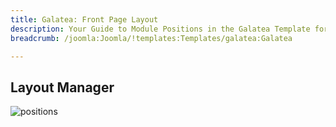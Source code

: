 ```yaml
---
title: Galatea: Front Page Layout
description: Your Guide to Module Positions in the Galatea Template for Joomla
breadcrumb: /joomla:Joomla/!templates:Templates/galatea:Galatea

---
```


Layout Manager
-----

![positions](assets/outline_home.png)

